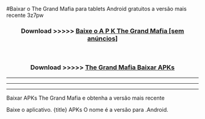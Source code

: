 #Baixar o The Grand Mafia   para tablets Android gratuitos a versão mais recente 3z7pw


<div align="center">
<h3>Download >>>>> <a href="https://pt-web.web.app/?pt= The Grand Mafia ">Baixe o A P K The Grand Mafia  [sem anúncios]</a></h3><br>

<h3>Download >>>>> <a href="https://pt-web.web.app/?pt= The Grand Mafia ">The Grand Mafia  Baixar APKs</a></h3>
</div>

----------------------------------------------------------

----------------------------------------------------------

----------------------------------------------------------

Baixar APKs The Grand Mafia  e obtenha a versão mais recente

Baixe o aplicativo. {title} APKs O nome é a versão para .Android.


